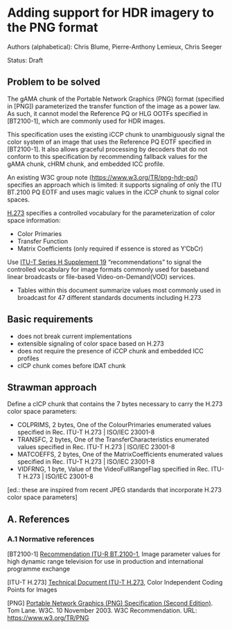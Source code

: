 # Adding support for HDR imagery to the PNG format
Authors (alphabetical): Chris Blume, Pierre-Anthony Lemieux, Chris Seeger

Status: Draft

## Problem to be solved
The gAMA chunk of the Portable Network Graphics (PNG) format (specified in [PNG]) parameterized the transfer function of the image as a power law. As such, it cannot model the Reference PQ or HLG OOTFs specified in [BT2100-1], which are commonly used for HDR images.

This specification uses the existing iCCP chunk to unambiguously signal the color system of an image that uses the Reference PQ EOTF specified in [BT2100-1]. It also allows graceful processing by decoders that do not conform to this specification by recommending fallback values for the gAMA chunk, cHRM chunk, and embedded ICC profile.

An existing W3C group note (https://www.w3.org/TR/png-hdr-pq/) specifies an approach which is limited: it supports signaling of only the ITU BT.2100 PQ EOTF and uses magic values in the iCCP chunk to signal color spaces.

[H.273](https://www.itu.int/rec/T-REC-H.273/en) specifies a controlled vocabulary for the parameterization of
color space information:
* Color Primaries
* Transfer Function
* Matrix Coefficients (only required if essence is stored as Y’CbCr)

Use [ITU-T Series H Supplement 19](https://www.itu.int/rec/T-REC-H.Sup19-201910-I) “recommendations” to signal the controlled vocabulary for image formats commonly used for baseband linear broadcasts or file-based Video-on-Demand(VOD) services.
* Tables within this document summarize values most commonly used in broadcast for 47 different standards documents including H.273


## Basic requirements
* does not break current implementations
* extensible signaling of color space based on H.273
* does not require the presence of iCCP chunk and embedded ICC profiles
* cICP chunk comes before IDAT chunk

## Strawman approach
Define a cICP chunk that contains the 7 bytes necessary to carry the
H.273 color space parameters:

* COLPRIMS, 2 bytes, One of the ColourPrimaries enumerated values specified in Rec. ITU-T H.273 | ISO/IEC 23001-8
* TRANSFC, 2 bytes, One of the TransferCharacteristics enumerated values specified in Rec. ITU-T H.273 | ISO/IEC 23001-8
* MATCOEFFS, 2 bytes, One of the MatrixCoefficients enumerated values specified in Rec. ITU-T H.273 | ISO/IEC 23001-8
* VIDFRNG, 1 byte, Value of the VideoFullRangeFlag specified in Rec. ITU-T H.273 | ISO/IEC 23001-8

[ed.: these are inspired from recent JPEG standards that incorporate
H.273 color space parameters]

## A. References
### A.1 Normative references
[BT2100-1]
[Recommendation ITU-R BT.2100-1](https://www.itu.int/rec/R-REC-BT.2100), Image parameter values for high dynamic range television for use in production and international programme exchange

[ITU-T H.273]
[Technical Document ITU-T H.273](https://www.itu.int/rec/T-REC-H.273/en), Color Independent Coding Points for Images

[PNG]
[Portable Network Graphics (PNG) Specification (Second Edition)](https://www.w3.org/TR/PNG/). Tom Lane. W3C. 10 November 2003. W3C Recommendation. URL: https://www.w3.org/TR/PNG
